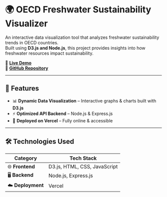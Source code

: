 # 🌍 OECD Freshwater Sustainability Visualizer

An interactive data visualization tool that analyzes freshwater sustainability trends in OECD countries.  
Built using **D3.js and Node.js**, this project provides insights into how freshwater resources impact sustainability.

🔗 **[Live Demo](https://data-visualisation-d3-js.vercel.app/)**  
💾 **[GitHub Repository](https://github.com/Takeruso/data-visualisation-D3.js)**

---

## 📌 Features
- 📊 **Dynamic Data Visualization** – Interactive graphs & charts built with **D3.js**
- ⚡ **Optimized API Backend** – Node.js & Express.js
- 🚀 **Deployed on Vercel** – Fully online & accessible

---

## 🛠️ Technologies Used
| **Category** | **Tech Stack** |
|-------------|----------------|
| 🌐 **Frontend** | D3.js, HTML, CSS, JavaScript |
| 🖥️ **Backend** | Node.js, Express.js |
| ☁️ **Deployment** | Vercel |

